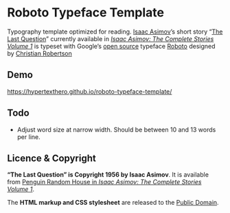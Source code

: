 # Roboto Typeface Template

Typography template optimized for reading. <a href="http://www.asimovonline.com/asimov_home_page.html" title="Asimov online.">Isaac Asimov</a>’s short story “<a href="https://www.youtube.com/watch?v=R3U30wSAV4Q" title="The Last Question Read by Isaac Asimov.">The Last Question</a>” currently available in <i><a href="https://books.google.com/books/about/The_Complete_Stories.html?id=oyu-WOwT5wQC&hl=en" title="On Google Books.">Isaac Asimov: The Complete Stories Volume 1</a></i> is typeset with Google’s <a href="http://google-opensource.blogspot.com/2015/05/roboto-googles-signature-font-is-now.html" title="Yay!">open source</a> typeface <a href="https://www.google.com/fonts/specimen/Roboto" title="A beautiful face.">Roboto</a> designed by <a href="https://plus.google.com/110879635926653430880/about" title="Talented type designer.">Christian Robertson</a>

## Demo 

<https://hypertexthero.github.io/roboto-typeface-template/>

## Todo

* Adjust word size at narrow width. Should be between 10 and 13 words per line.

## Licence & Copyright

**“The Last Question” is Copyright 1956 by Isaac Asimov**. It is available from <a href="http://www.penguinrandomhouse.com/books/5682/isaac-asimov-by-isaac-asimov/paperback">Penguin Random House in <i>Isaac Asimov: The Complete Stories Volume 1</i></a>.

The **HTML markup and CSS stylesheet** are released to the <a href="https://creativecommons.org/publicdomain/zero/1.0/">Public Domain</a>.
